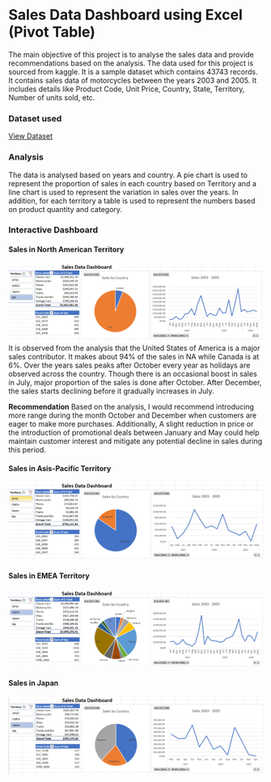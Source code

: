 # Sales Data Dashboard using Excel (Pivot Table)
The main objective of this project is to analyse the sales data and provide recommendations based on the analysis. The data used for this project is sourced from kaggle. It is a sample dataset which contains 43743 records. It contains sales data of motorcycles between the years 2003 and 2005. It includes details like Product Code, Unit Price, Country, State, Territory, Number of units sold, etc. 

### Dataset used
<a href="https://www.kaggle.com/datasets/kyanyoga/sample-sales-data">View Dataset</a>

### Analysis 
The data is analysed based on years and country. A pie chart is used to represent the proportion of sales in each country based on Territory and a line chart is used to represent the variation in sales over the years. In addition, for each territory a table is used to represent the numbers based on product quantity and category.

### Interactive Dashboard
#### Sales in North American Territory
![Screenshot of a dashboard.](https://github.com/nivethaa1997/Sales_Data_Dashboard_using_Excel-Pivot_Table/blob/main/Dashboard_image1.png)
It is observed from the analysis that the United States of America is a major sales contributor. It makes about 94% of the sales in NA while Canada is at 6%. Over the years sales peaks after October every year as holidays are observed across the country. Though there is an occasional boost in sales in July, major proportion of the sales is done after October. After December, the sales starts declining before it gradually increases in July.

**Recommendation**
    Based on the analysis, I would recommend introducing more range during the month October and December when customers are eager to make more purchases. Additionally, A slight reduction in price or the introduction of promotional deals between January and May could help maintain customer interest and mitigate any potential decline in sales during this period.

#### Sales in Asis-Pacific Territory
![Screenshot of a dashboard.](https://github.com/nivethaa1997/Sales_Data_Dashboard_using_Excel-Pivot_Table/blob/main/Dashboard_image2.png)

#### Sales in EMEA Territory
![Screenshot of a dashboard.](https://github.com/nivethaa1997/Sales_Data_Dashboard_using_Excel-Pivot_Table/blob/main/Dashboard_image3.png)

#### Sales in Japan
![Screenshot of a dashboard.](https://github.com/nivethaa1997/Sales_Data_Dashboard_using_Excel-Pivot_Table/blob/main/Dashboard_image4.png)
